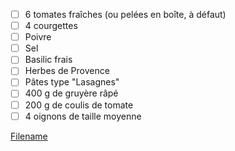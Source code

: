 
- [ ] 6 tomates fraîches (ou pelées en boîte, à défaut)
- [ ] 4 courgettes
- [ ] Poivre
- [ ] Sel
- [ ] Basilic frais
- [ ] Herbes de Provence
- [ ] Pâtes type "Lasagnes"
- [ ] 400 g de gruyère râpé
- [ ] 200 g de coulis de tomate
- [ ] 4 oignons de taille moyenne

[Filename](../Ingredients/ingredients_bechamel.md ':include')
